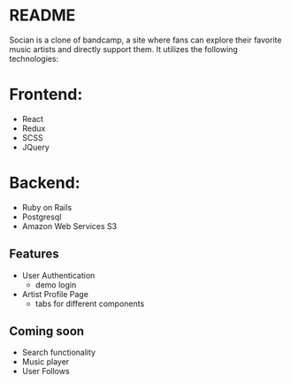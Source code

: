 # README
Socian is a clone of bandcamp, a site where fans can explore their favorite music artists and directly support them. It utilizes the following technologies:
# Frontend:
  * React
  * Redux
  * SCSS
  * JQuery
# Backend:
  * Ruby on Rails
  * Postgresql
  * Amazon Web Services S3
  
  
 ## Features
  * User Authentication
    * demo login
  * Artist Profile Page
    * tabs for different components
    
 ## Coming soon
  * Search functionality
  * Music player
  * User Follows
